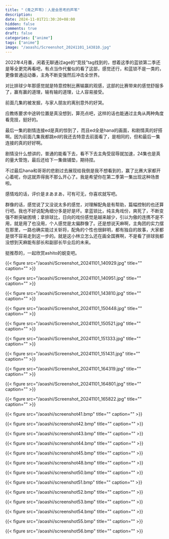 ```yaml
---
title: "《青之芦苇》：人是会思考的芦苇"
description: 
date: 2024-11-01T21:30:20+08:00
hidden: false
comments: true
draft: false
categories: ["anime"]
tags: ["anime"]
image: "/aoashi/Screenshot_20241101_143810.jpg"
---
```

2022年4月番，闲着无聊通过age的“竞技”tag找到的，想着这季的蓝锁第二季还是等全更完再看吧，有点当作代餐似的看了这部，感觉还行，和蓝锁不是一类的，更像普通运动番，主角不断变强然后冲击全世界。

对比排球少年那感觉就是特意控制比赛输赢的观感，这部的比赛带来的感觉舒服多了，赢有赢的道理，输有输的道理，让人容易接受。

前面几集的被发掘，与家人朋友的离别意外的好哭。

应教练要求中途转位置是真没想到，算亮点吧，这样的话也能通过主角从两种角度看竞技，挺好的。

最后一集的剧情连接ed是真的惊到了，而且ed全是hana的画面，和剧情真的好搭啊。因为前面几集我都跳ed的我还去特意去前面看了，是相同的，但和最后一集连接的真的好好啊。

剧情没什么想讲的，普通的能看下去，看不下去主角受屈辱就加速，24集也是真的量大管饱，最后还给下一集做铺垫，期待捏。

不过最后hana和哥哥的悲剧过去展现给我倒是我不想看到的，赢了比赛大家都开心着呢，你这就弄得我不那么开心了。我是希望你在第二季第一集出现这种场景啦。

感情戏的话，评价是まあまあ，可有可无，你喜欢就写吧。

群像的话，感觉说了又没说太多的感觉，对理解配角是有帮助，篇幅控制的也还算行吧。我也不好说配角细分多是好是坏。拿蓝锁比，纯主角戏份，爽死了，不断变强不断突破困境；拿排球比，日向的戏份感觉是越来越少，引以为傲的连携不是不用，就是用了也没用，个人感觉是太偏群像了。还是想说天麻啊，主角团的实力摆在那里，一路也确实能过关斩将，配角的个性也很鲜明，都有独自的故事，大家都是很不容易走到这一步的。就是这小林立怎么还在画全国赛啊，不是看了排球我都没想到天麻能有部长和副部长毕业后的未来。

挺推荐的，一起欣赏ashito的蜕变吧。

{{< figure src="/aoashi/Screenshot_20241101_140929.jpg" title="" caption="" >}}

{{< figure src="/aoashi/Screenshot_20241101_140951.jpg" title="" caption="" >}}

{{< figure src="/aoashi/Screenshot_20241101_143810.jpg" title="" caption="" >}}

{{< figure src="/aoashi/Screenshot_20241101_150448.jpg" title="" caption="" >}}

{{< figure src="/aoashi/Screenshot_20241101_150521.jpg" title="" caption="" >}}

{{< figure src="/aoashi/Screenshot_20241101_151333.jpg" title="" caption="" >}}

{{< figure src="/aoashi/Screenshot_20241101_151431.jpg" title="" caption="" >}}

{{< figure src="/aoashi/Screenshot_20241101_164319.jpg" title="" caption="" >}}

{{< figure src="/aoashi/Screenshot_20241101_164801.jpg" title="" caption="" >}}

{{< figure src="/aoashi/Screenshot_20241101_165822.jpg" title="" caption="" >}}

{{< figure src="/aoashi/screenshot41.bmp" title="" caption="" >}}

{{< figure src="/aoashi/screenshot42.bmp" title="" caption="" >}}

{{< figure src="/aoashi/screenshot43.bmp" title="" caption="" >}}

{{< figure src="/aoashi/screenshot44.bmp" title="" caption="" >}}

{{< figure src="/aoashi/screenshot45.bmp" title="" caption="" >}}

{{< figure src="/aoashi/screenshot48.bmp" title="" caption="" >}}

{{< figure src="/aoashi/screenshot50.bmp" title="" caption="" >}}

{{< figure src="/aoashi/screenshot51.bmp" title="" caption="" >}}

{{< figure src="/aoashi/screenshot52.bmp" title="" caption="" >}}

{{< figure src="/aoashi/screenshot53.bmp" title="" caption="" >}}

{{< figure src="/aoashi/screenshot54.bmp" title="" caption="" >}}

{{< figure src="/aoashi/screenshot55.bmp" title="" caption="" >}}

{{< figure src="/aoashi/screenshot56.bmp" title="" caption="" >}}
